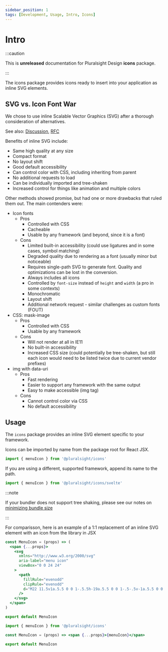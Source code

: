 ```yaml
---
sidebar_position: 1
tags: [Development, Usage, Intro, Icons]
---
```


# Intro

:::caution

This is **unreleased** documentation for Pluralsight Design **icons** package.

:::

<p class="page-subheadline" markdown="1">The icons package provides icons ready to insert into your application as inline SVG elements.</p>

## SVG vs. Icon Font War

We chose to use inline Scalable Vector Graphics (SVG) after a thorough consideration of alternatives.

See also: [Discussion](https://github.com/pluralsight/tva/discussions/70), [RFC](https://github.com/pluralsight/tva-rfcs/blob/main/text/0000-icons.md#alternatives)

Benefits of inline SVG include:

- Same high quality at any size
- Compact format
- No layout shift
- Good default accessibility
- Can control color with CSS, including inheriting from parent
- No additional requests to load
- Can be individually imported and tree-shaken
- Increased control for things like animation and multiple colors

Other methods showed promise, but had one or more drawbacks that ruled them out. The main contenders were:

- Icon fonts
  - Pros
    - Controlled with CSS
    - Cacheable
    - Usable by any framework (and beyond, since it is a font)
  - Cons
    - Limited built-in accessibility (could use ligatures and in some cases, symbol matching)
    - Degraded quality due to rendering as a font (usually minor but noticeable)
    - Requires single-path SVG to generate font. Quality and optimizations can be lost in the conversion.
    - Always includes all icons
    - Controlled by `font-size` instead of `height` and `width` (a pro in some contexts)
    - Monochromatic
    - Layout shift
    - Additional network request - similar challenges as custom fonts (FOUT)
- CSS: mask-image
  - Pros
    - Controlled with CSS
    - Usable by any framework
  - Cons
    - Will not render at all in IE11
    - No built-in accessibility
    - Increased CSS size (could potentially be tree-shaken, but still each icon would need to be listed twice due to current vendor prefixes)
- img with data-uri
  - Pros
    - Fast rendering
    - Easier to support any framework with the same output
    - Easy to make accessible (img tag)
  - Cons
    - Cannot control color via CSS
    - No default accessibility

## Usage

The `icons` package provides an inline SVG element specific to your framework.

Icons can be imported by name from the package root for React JSX.

```javascript
import { menuIcon } from '@pluralsight/icons'
```

If you are using a different, supported framework, append its name to the path.

```javascript
import { menuIcon } from '@pluralsight/icons/svelte'
```

:::note

If your bundler does not support tree shaking, please see our notes on [minimizing bundle size](api.md#minimizing-bundle-size)

:::

For comparisson, here is an example of a 1:1 replacement of an inline SVG element with an icon from the library in JSX

```jsx title="Inline icon element"
const MenuIcon = (props) => (
  <span {...props}>
    <svg
      xmlns="http://www.w3.org/2000/svg"
      aria-label="menu icon"
      viewBox="0 0 24 24"
    >
      <path
        fillRule="evenodd"
        clipRule="evenodd"
        d="M22 11.5v1a.5.5 0 0 1-.5.5h-19a.5.5 0 0 1-.5-.5v-1a.5.5 0 0 1 .5-.5h19a.5.5 0 0 1 .5.5zM2.5 17h18.98a.5.5 0 0 1 .5.5v1a.5.5 0 0 1-.5.5H2.5a.5.5 0 0 1-.5-.5v-1a.5.5 0 0 1 .5-.5zm0-12h18.977a.5.5 0 0 1 .5.5v1a.5.5 0 0 1-.5.5H2.5a.5.5 0 0 1-.5-.5v-1a.5.5 0 0 1 .5-.5z"
      />
    </svg>
  </span>
)

export default MenuIcon
```

```jsx title="TVA icon element"
import { menuIcon } from '@pluralsight/icons'

const MenuIcon = (props) => <span {...props}>{menuIcon}</span>

export default MenuIcon
```
